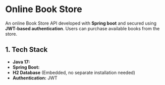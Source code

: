 # Online Book Store

An online Book Store API developed with **Spring boot** and secured using **JWT-based authentication**. Users can purchase available books from the store.

## 1. Tech Stack ##

- **Java 17:** 
- **Spring Boot:** 
- **H2 Database** (Embedded, no separate installation needed)
- **Authentication:** JWT
